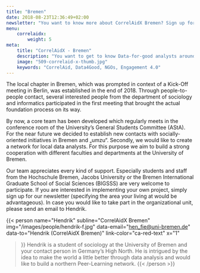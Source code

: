 ```yaml
---
title: "Bremen"
date: 2018-08-23T12:36:49+02:00
newsletter: "You want to know more about CorrelAidX Bremen? Sign up for our Newsletter!"
menu: 
    correlaidx:
        weight: 5
meta:
    title: "CorrelAidX - Bremen"
    description: "You want to get to know Data-for-good analysts around you and use data for social good? In this case, you are interested in CorrelAidX!"
    image: "509-correlaid-x-thumb.jpg"
    keywords: "CorrelAid, Data4Good, NGOs, Engagement 4.0"
---
```


The local chapter in Bremen, which was prompted in context of a Kick-Off meeting in Berlin, was established in the 
end of 2018. Through people-to-people contact, several interested people from the department of sociology and 
informatics participated in the first meeting that brought the actual foundation process on its way. 

By now, a core team has been developed which regularly meets in the conference room of the University’s General 
Students Committee (AStA). For the near future we decided to establish new contacts with socially-oriented 
initiatives in Bremen and „umzu“. Secondly, we would like to create a network for local data analysts. 
For this purpose we aim to build a strong cooperation with different faculties and departments at the 
University of Bremen.

Our team appreciates every kind of support. Especially students and staff from the Hochschule Bremen, 
Jacobs University or the Bremen International Graduate School of Social Sciences (BIGSSS) are very welcome 
to participate. If you are interested in implementing your own project, simply sign up for our newsletter 
(specifying the area your living at would be advantageous). In case you would like to take part in the organizational
 unit, please send an email to Hendrik. 


{{< person 
    name="Hendrik"
    subline="CorrelAidX Bremen"
    img="/images/people/hendrik-f.jpg"
    data-email="hen_fie@uni-bremen.de"
    data-to="Hendrik (CorrelAidX Bremen)"
    link-color="ca-red-text"
    x="1"
>}}
Hendrik is a student of sociology at the University of Bremen and  your contact person in Germany’s High North. 
He is intrigued by the idea to make the world a little better through data analysis and would like to build a 
northern Peer-Learning network.
{{< /person >}}
